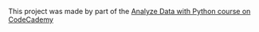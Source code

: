 This project was made by part of the <a 
    href="https://www.codecademy.com/paths/analyze-data-with-python/tracks/ida-5-data-visualization-matplotlib/modules/ida-5-1-introduction-to-matplotlib/informationals/ida-constellations" 
    target="_blank">Analyze Data with Python course on CodeCademy</a>
